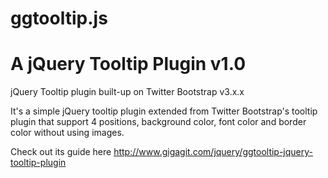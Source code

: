 ggtooltip.js
=========

A jQuery Tooltip Plugin v1.0
=========

jQuery Tooltip plugin built-up on Twitter Bootstrap v3.x.x

It's a simple jQuery tooltip plugin extended from Twitter Bootstrap's tooltip plugin that support 4 positions, 
background color, font color and border color without using images.

Check out its guide here http://www.gigagit.com/jquery/ggtooltip-jquery-tooltip-plugin